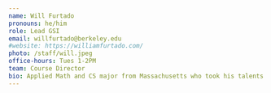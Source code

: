 ```yaml
---
name: Will Furtado
pronouns: he/him
role: Lead GSI
email: willfurtado@berkeley.edu
#website: https://williamfurtado.com/
photo: /staff/will.jpeg
office-hours: Tues 1-2PM
team: Course Director
bio: Applied Math and CS major from Massachusetts who took his talents to the Bay to join Data 8 course staff. Big Spotify guy, bigger Wii Sports guy.
---
```

